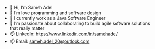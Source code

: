 - 👋 Hi, I’m Sameh Adel
- 👀 I’m love programming and software design
- 🌱 I currently work as a Java Software Engineer 
- 💞️ I’m passionate about collaborating to build agile software solutions that really matter 
- 📫 LinkedIn: https://www.linkedin.com/in/samehadel/
- 📫 Email: sameh.adel_20@outlook.com

<!---
Samehadel/Samehadel is a ✨ special ✨ repository because its `README.md` (this file) appears on your GitHub profile.
You can click the Preview link to take a look at your changes.
--->
